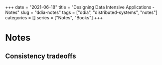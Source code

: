+++
date = "2021-06-18"
title = "Designing Data Intensive Applications - Notes"
slug = "ddia-notes"
tags = ["ddia", "distributed-systems", "notes"]
categories = []
series = ["Notes", "Books"]
+++

# Notes

## Consistency tradeoffs
